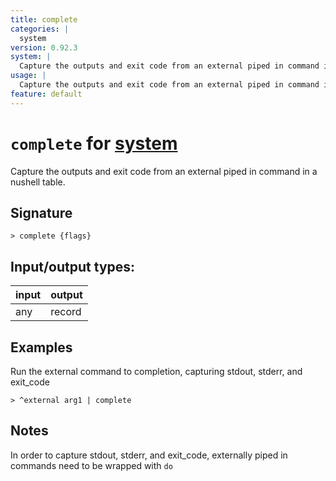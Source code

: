 ```yaml
---
title: complete
categories: |
  system
version: 0.92.3
system: |
  Capture the outputs and exit code from an external piped in command in a nushell table.
usage: |
  Capture the outputs and exit code from an external piped in command in a nushell table.
feature: default
---
```

<!-- This file is automatically generated. Please edit the command in https://github.com/nushell/nushell instead. -->

# `complete` for [system](/commands/categories/system.md)

<div class='command-title'>Capture the outputs and exit code from an external piped in command in a nushell table.</div>

## Signature

```> complete {flags} ```


## Input/output types:

| input | output |
| ----- | ------ |
| any   | record |

## Examples

Run the external command to completion, capturing stdout, stderr, and exit_code
```nu
> ^external arg1 | complete

```

## Notes
In order to capture stdout, stderr, and exit_code, externally piped in commands need to be wrapped with `do`